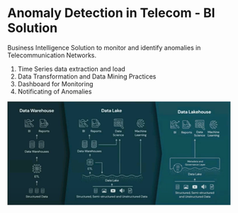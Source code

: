 # Anomaly Detection in Telecom - BI Solution
Business Intelligence Solution to monitor and identify anomalies in Telecommunication Networks.

1) Time Series data extraction and load
2) Data Transformation and Data Mining Practices 
3) Dashboard for Monitoring 
4) Notificating of Anomalies

![title](Images/datalakehouse.png)
